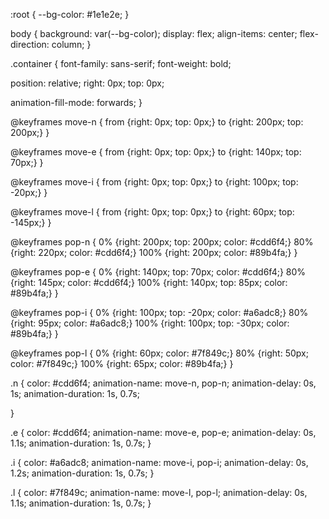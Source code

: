 :root {
  --bg-color: #1e1e2e;
}

body {
  background: var(--bg-color);
  display: flex;
  align-items: center;
  flex-direction: column;
}

.container {
  font-family: sans-serif;
  font-weight: bold;
  
  position: relative;
  right: 0px;
  top: 0px;
  
  animation-fill-mode: forwards;
}

@keyframes move-n {
  from {right: 0px; top: 0px;}
  to {right: 200px; top: 200px;}
}

@keyframes move-e {
  from {right: 0px; top: 0px;}
  to {right: 140px; top: 70px;}
}

@keyframes move-i {
  from {right: 0px; top: 0px;}
  to {right: 100px; top: -20px;}
}

@keyframes move-l {
  from {right: 0px; top: 0px;}
  to {right: 60px; top: -145px;}
}


@keyframes pop-n {
  0% {right: 200px; top: 200px; color: #cdd6f4;}
  80% {right: 220px; color: #cdd6f4;}
  100% {right: 200px; color: #89b4fa;}
}

@keyframes pop-e {
  0% {right: 140px; top: 70px; color: #cdd6f4;}
  80% {right: 145px; color: #cdd6f4;}
  100% {right: 140px; top: 85px; color: #89b4fa;}
}

@keyframes pop-i {
  0% {right: 100px; top: -20px; color: #a6adc8;}
  80% {right: 95px; color: #a6adc8;}
  100% {right: 100px; top: -30px; color: #89b4fa;}
}

@keyframes pop-l {
  0% {right: 60px; color: #7f849c;}
  80% {right: 50px; color: #7f849c;}
  100% {right: 65px; color: #89b4fa;}
}

.n {
  color: #cdd6f4;
  animation-name: move-n, pop-n;
  animation-delay: 0s, 1s;
  animation-duration: 1s, 0.7s;

}

.e {
  color: #cdd6f4;
  animation-name: move-e, pop-e;
  animation-delay: 0s, 1.1s;
  animation-duration: 1s, 0.7s;
}

.i {
  color: #a6adc8;
  animation-name: move-i, pop-i;
  animation-delay: 0s, 1.2s;
  animation-duration: 1s, 0.7s;
}

.l {
  color: #7f849c;
  animation-name: move-l, pop-l;
  animation-delay: 0s, 1.1s;
  animation-duration: 1s, 0.7s;
}
